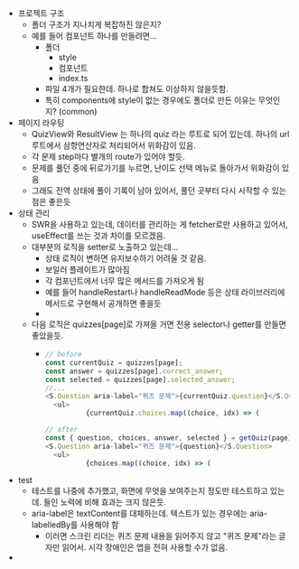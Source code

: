 - 프로젝트 구조
	- 폴더 구조가 지나치게 복잡하진 않은지?
	- 예를 들어 컴포넌트 하나를 만들려면...
		- 폴더
			- style
			- 컴포넌트
			- index.ts
		- 파일 4개가 필요한데. 하나로 합쳐도 이상하지 않을듯함.
		- 특히 components에 style이 없는 경우에도 폴더로 만든 이유는 무엇인지? (common)
- 페이지 라우팅
	- QuizView와 ResultView 는 하나의 quiz 라는 루트로 되어 있는데. 하나의 url 루트에서 삼항연산자로 처리되어서 위화감이 있음.
	- 각 문제 step마다 별개의 route가 있어야 할듯.
	- 문제를 풀던 중에 뒤로가기를 누르면, 난이도 선택 메뉴로 돌아가서 위화감이 있음
	- 그래도 전역 상태에 풀이 기록이 남아 있어서, 풀던 곳부터 다시 시작할 수 있는 점은 좋은듯
- 상태 관리
	- SWR을 사용하고 있는데, 데이터를 관리하는 게 fetcher로만 사용하고 있어서, useEffect를 쓰는 것과 차이를 모르겠음.
	- 대부분의 로직을 setter로 노출하고 있는데...
		- 상태 로직이 변하면 유지보수하기 어려울 것 같음.
		- 보일러 플레이트가 많아짐
		- 각 컴포넌트에서 너무 많은 메서드를 가져오게 됨
		- 예를 들어 handleRestart나 handleReadMode 등은 상태 라이브러리에 메서드로 구현해서 공개하면 좋을듯
		-
	- 다음 로직은 quizzes[page]로 가져올 거면 전용 selector나 getter를 만들면 좋았을듯.
		- ```js
		  // before
		  const currentQuiz = quizzes[page];
		  const answer = quizzes[page].correct_answer;
		  const selected = quizzes[page].selected_answer;
		  //...
		  <S.Question aria-label="퀴즈 문제">{currentQuiz.question}</S.Question>
		  	<ul>
		    		{currentQuiz.choices.map((choice, idx) => (
		  
		  // after
		  const { question, choices, answer, selected } = getQuiz(page)
		  <S.Question aria-label="퀴즈 문제">{question}</S.Question>
		  	<ul>
		    		{choices.map((choice, idx) => (
		  ```
- test
	- 테스트를 나중에 추가했고, 화면에 무엇을 보여주는지 정도만 테스트하고 있는데. 들인 노력에 비해 효과는 크지 않은듯.
	- aria-label은 textContent를 대체하는데. 텍스트가 있는 경우에는 aria-labelledBy를 사용해야 함
		- 이러면 스크린 리더는 퀴즈 문제 내용을 읽어주지 않고 "퀴즈 문제"라는 글자만 읽어서. 시각 장애인은 앱을 전혀 사용할 수가 없음.
-